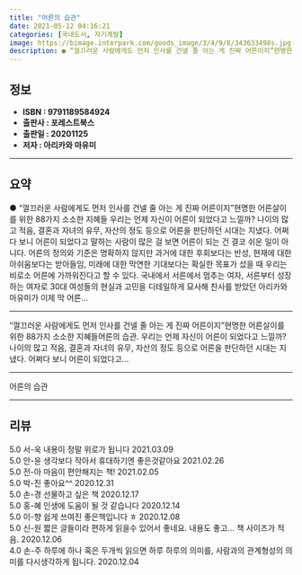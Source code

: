 ```yaml
---
title: "어른의 습관"
date: 2021-05-12 04:16:21
categories: [국내도서, 자기계발]
image: https://bimage.interpark.com/goods_image/3/4/9/8/343633498s.jpg
description: ● “껄끄러운 사람에게도 먼저 인사를 건넬 줄 아는 게 진짜 어른이지”현명한 어른살이를 위한 88가지 소소한 지혜들 우리는 언제 자신이 어른이 되었다고 느낄까? 나이의 많고 적음, 결혼과 자녀의 유무, 자산의 정도 등으로 어른을 판단하던 시대는 지냈다. 어쩌다 보니 어른이 되었다고
---
```


## **정보**

- **ISBN : 9791189584924**
- **출판사 : 포레스트북스**
- **출판일 : 20201125**
- **저자 : 아리카와 마유미**

------



## **요약**

●  “껄끄러운 사람에게도 먼저 인사를  건넬 줄 아는 게 진짜 어른이지”현명한 어른살이를 위한 88가지 소소한 지혜들 우리는 언제 자신이 어른이 되었다고 느낄까? 나이의 많고 적음, 결혼과 자녀의 유무, 자산의 정도 등으로 어른을 판단하던 시대는 지냈다. 어쩌다 보니 어른이 되었다고 말하는 사람이 많은 걸 보면 어른이 되는 건 결코 쉬운 일이 아니다. 어른의 정의와 기준은 명확하지 않지만 과거에 대한 후회보다는 반성, 현재에 대한 아쉬움보다는 받아들임, 미래에 대한 막연한 기대보다는 확실한 목표가 섰을 때 우리는 비로소 어른에 가까워진다고 할 수 있다.  국내에서 서른에서 멈추는 여자, 서른부터 성장하는 여자로 30대 여성들의 현실과 고민을 디테일하게 묘사해 찬사를 받았던 아리카와 마유미가 이제 막 어른...

------

“껄끄러운 사람에게도 먼저 인사를
 건넬 줄 아는 게 진짜 어른이지”현명한 어른살이를 위한 88가지 소소한 지혜들어른의 습관. 우리는 언제 자신이 어른이 되었다고 느낄까? 나이의 많고 적음, 결혼과 자녀의 유무, 자산의 정도 등으로 어른을 판단하던 시대는 지냈다. 어쩌다 보니 어른이 되었다고... 

------


어른의 습관 

------


## **리뷰** 

5.0 서-욱 내용이 정말 위로가 됩니다 2021.03.09 <br/>5.0 안-윤 생각보다 작아서 휴대하기엔 좋은것같아요 2021.02.26 <br/>5.0 전-아 마음이 편안해지는 책! 2021.02.05 <br/>5.0 박-진 좋아요^^ 2020.12.31 <br/>5.0 손-경 선물하고 싶은 책 2020.12.17 <br/>5.0 홍-혜 인생에 도움이 될 것 같습니다 2020.12.14 <br/>5.0 이-향 쉽게 쓰여진 좋은책입니다 ㅎ 2020.12.08 <br/>5.0 신-원 짧은 글들이라 편하게 읽을수 있어서 좋네요. 내용도 좋고... 책 사이즈가 적음. 2020.12.06 <br/>4.0 손-주 하루에 하나 혹은 두개씩 읽으면 하루 하루의 의미를, 사람과의 관계형성의 의미를 다시생각하게 됩니다. 2020.12.04 <br/>